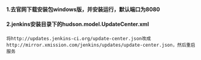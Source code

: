 #### 1.去官网下载安装包windows版，并安装运行，默认端口为8080

#### 2.jenkins安装目录下的hudson.model.UpdateCenter.xml

```
将http://updates.jenkins-ci.org/update-center.json改成http://mirror.xmission.com/jenkins/updates/update-center.json，然后重启服务
```


